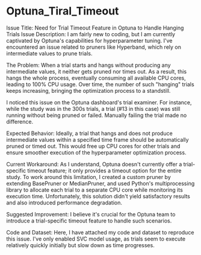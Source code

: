 # Optuna_Tiral_Timeout

Issue Title: Need for Trial Timeout Feature in Optuna to Handle Hanging Trials
Issue Description:
I am fairly new to coding, but I am currently captivated by Optuna's capabilities for hyperparameter tuning. I've encountered an issue related to pruners like Hyperband, which rely on intermediate values to prune trials.

The Problem:
When a trial starts and hangs without producing any intermediate values, it neither gets pruned nor times out. As a result, this hangs the whole process, eventually consuming all available CPU cores, leading to 100% CPU usage. Over time, the number of such "hanging" trials keeps increasing, bringing the optimization process to a standstill.

I noticed this issue on the Optuna dashboard's trial examiner. For instance, while the study was in the 300s trials, a trial (#13 in this case) was still running without being pruned or failed. Manually failing the trial made no difference.

Expected Behavior:
Ideally, a trial that hangs and does not produce intermediate values within a specified time frame should be automatically pruned or timed out. This would free up CPU cores for other trials and ensure smoother execution of the hyperparameter optimization process.

Current Workaround:
As I understand, Optuna doesn't currently offer a trial-specific timeout feature; it only provides a timeout option for the entire study. To work around this limitation, I created a custom pruner by extending BasePruner or MedianPruner, and used Python's multiprocessing library to allocate each trial to a separate CPU core while monitoring its execution time. Unfortunately, this solution didn't yield satisfactory results and also introduced performance degradation.

Suggested Improvement:
I believe it's crucial for the Optuna team to introduce a trial-specific timeout feature to handle such scenarios.

Code and Dataset:
Here, I have attached my code and dataset to reproduce this issue. I've only enabled SVC model usage, as trials seem to execute relatively quickly initially but slow down as time progresses.



